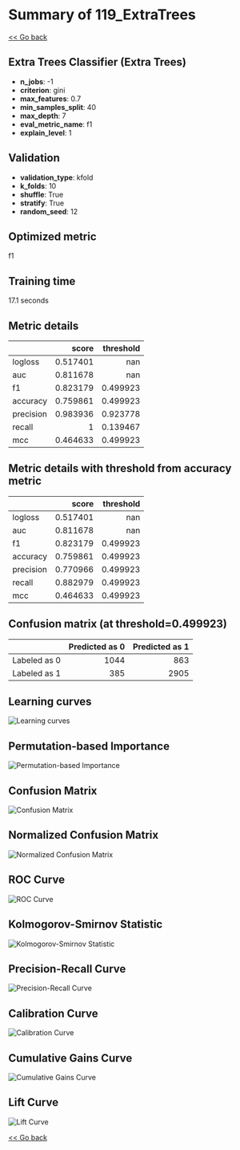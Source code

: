 # Summary of 119_ExtraTrees

[<< Go back](../README.md)


## Extra Trees Classifier (Extra Trees)
- **n_jobs**: -1
- **criterion**: gini
- **max_features**: 0.7
- **min_samples_split**: 40
- **max_depth**: 7
- **eval_metric_name**: f1
- **explain_level**: 1

## Validation
 - **validation_type**: kfold
 - **k_folds**: 10
 - **shuffle**: True
 - **stratify**: True
 - **random_seed**: 12

## Optimized metric
f1

## Training time

17.1 seconds

## Metric details
|           |    score |   threshold |
|:----------|---------:|------------:|
| logloss   | 0.517401 |  nan        |
| auc       | 0.811678 |  nan        |
| f1        | 0.823179 |    0.499923 |
| accuracy  | 0.759861 |    0.499923 |
| precision | 0.983936 |    0.923778 |
| recall    | 1        |    0.139467 |
| mcc       | 0.464633 |    0.499923 |


## Metric details with threshold from accuracy metric
|           |    score |   threshold |
|:----------|---------:|------------:|
| logloss   | 0.517401 |  nan        |
| auc       | 0.811678 |  nan        |
| f1        | 0.823179 |    0.499923 |
| accuracy  | 0.759861 |    0.499923 |
| precision | 0.770966 |    0.499923 |
| recall    | 0.882979 |    0.499923 |
| mcc       | 0.464633 |    0.499923 |


## Confusion matrix (at threshold=0.499923)
|              |   Predicted as 0 |   Predicted as 1 |
|:-------------|-----------------:|-----------------:|
| Labeled as 0 |             1044 |              863 |
| Labeled as 1 |              385 |             2905 |

## Learning curves
![Learning curves](learning_curves.png)

## Permutation-based Importance
![Permutation-based Importance](permutation_importance.png)
## Confusion Matrix

![Confusion Matrix](confusion_matrix.png)


## Normalized Confusion Matrix

![Normalized Confusion Matrix](confusion_matrix_normalized.png)


## ROC Curve

![ROC Curve](roc_curve.png)


## Kolmogorov-Smirnov Statistic

![Kolmogorov-Smirnov Statistic](ks_statistic.png)


## Precision-Recall Curve

![Precision-Recall Curve](precision_recall_curve.png)


## Calibration Curve

![Calibration Curve](calibration_curve_curve.png)


## Cumulative Gains Curve

![Cumulative Gains Curve](cumulative_gains_curve.png)


## Lift Curve

![Lift Curve](lift_curve.png)



[<< Go back](../README.md)
